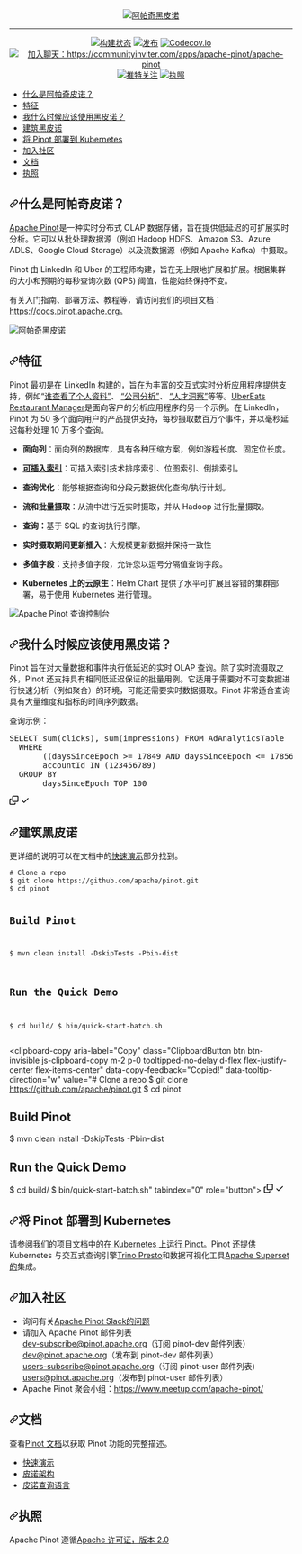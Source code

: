 <div class="Box-sc-g0xbh4-0 bJMeLZ js-snippet-clipboard-copy-unpositioned" data-hpc="true"><article class="markdown-body entry-content container-lg" itemprop="text">
<div align="center" dir="auto">
<a target="_blank" rel="noopener noreferrer nofollow" href="https://camo.githubusercontent.com/745f9277df8d52e5e73539d959e20cead824e75a1714de5c2bf756bfd71559a8/68747470733a2f2f696d6775722e636f6d2f474e6576445a302e706e67"><img src="https://camo.githubusercontent.com/745f9277df8d52e5e73539d959e20cead824e75a1714de5c2bf756bfd71559a8/68747470733a2f2f696d6775722e636f6d2f474e6576445a302e706e67" align="center" alt="阿帕奇黑皮诺" data-canonical-src="https://imgur.com/GNevDZ0.png" style="max-width: 100%;"></a>
<hr>
<p dir="auto"><a href="https://github.com/apache/pinot/actions/workflows/pinot_tests.yml"><img src="https://github.com/apache/pinot/actions/workflows/pinot_tests.yml/badge.svg?event=push" alt="构建状态" style="max-width: 100%;"></a>
<a href="https://pinot.apache.org/download/" rel="nofollow"><img src="https://camo.githubusercontent.com/6abaf2c70a28c45ccc1d91da7ce32d65277f4959a2daf3fa2d1beaa6aa0e35bc/68747470733a2f2f696d672e736869656c64732e696f2f6769746875622f72656c656173652f6170616368652f70696e6f742f616c6c2e737667" alt="发布" data-canonical-src="https://img.shields.io/github/release/apache/pinot/all.svg" style="max-width: 100%;"></a>
<a href="https://codecov.io/github/apache/pinot" rel="nofollow"><img src="https://camo.githubusercontent.com/73b241337495745fa52af10eacf3ecc5b9755d64eb8434a85790d928f07e8518/68747470733a2f2f636f6465636f762e696f2f6769746875622f6170616368652f70696e6f742f6272616e63682f6d61737465722f67726170682f62616467652e737667" alt="Codecov.io" data-canonical-src="https://codecov.io/github/apache/pinot/branch/master/graph/badge.svg" style="max-width: 100%;"></a>
<a href="https://communityinviter.com/apps/apache-pinot/apache-pinot" rel="nofollow"><img src="https://camo.githubusercontent.com/7fbb6d95a3062a56fce8096484eca9a58cac93d2112e3993f41558af6a9f7603/68747470733a2f2f696d672e736869656c64732e696f2f62616467652f736c61636b2d6170616368652d2d70696e6f742d627269676874677265656e3f6c6f676f3d736c61636b" alt="加入聊天：https://communityinviter.com/apps/apache-pinot/apache-pinot" data-canonical-src="https://img.shields.io/badge/slack-apache--pinot-brightgreen?logo=slack" style="max-width: 100%;"></a>
<a href="https://twitter.com/intent/follow?screen_name=apachepinot" rel="nofollow"><img src="https://camo.githubusercontent.com/7b1ee2ceb7d085103838c82571217e30891c8f7b3a414839452de6b417bc2275/68747470733a2f2f696d672e736869656c64732e696f2f747769747465722f666f6c6c6f772f61706163686570696e6f742e7376673f6c6162656c3d466f6c6c6f77267374796c653d736f6369616c" alt="推特关注" data-canonical-src="https://img.shields.io/twitter/follow/apachepinot.svg?label=Follow&amp;style=social" style="max-width: 100%;"></a>
<a href="/apache/pinot/blob/master/LICENSE"><img src="https://camo.githubusercontent.com/a95c58f0e66d903be630ac00ecd7486b1def722beede61ec65835f0e3c40132a/68747470733a2f2f696d672e736869656c64732e696f2f6769746875622f6c6963656e73652f6170616368652f70696e6f742e737667" alt="执照" data-canonical-src="https://img.shields.io/github/license/apache/pinot.svg" style="max-width: 100%;"></a></p>
</div>
<ul dir="auto">
<li><a href="#what-is-apache-pinot"><font style="vertical-align: inherit;"><font style="vertical-align: inherit;">什么是阿帕奇皮诺？</font></font></a></li>
<li><a href="#features"><font style="vertical-align: inherit;"><font style="vertical-align: inherit;">特征</font></font></a></li>
<li><a href="#when-should-i-use-pinot"><font style="vertical-align: inherit;"><font style="vertical-align: inherit;">我什么时候应该使用黑皮诺？</font></font></a></li>
<li><a href="#building-pinot"><font style="vertical-align: inherit;"><font style="vertical-align: inherit;">建筑黑皮诺</font></font></a></li>
<li><a href="#deploying-pinot-to-kubernetes"><font style="vertical-align: inherit;"><font style="vertical-align: inherit;">将 Pinot 部署到 Kubernetes</font></font></a></li>
<li><a href="#join-the-community"><font style="vertical-align: inherit;"><font style="vertical-align: inherit;">加入社区</font></font></a></li>
<li><a href="#documentation"><font style="vertical-align: inherit;"><font style="vertical-align: inherit;">文档</font></font></a></li>
<li><a href="#license"><font style="vertical-align: inherit;"><font style="vertical-align: inherit;">执照</font></font></a></li>
</ul>
<h1 tabindex="-1" dir="auto"><a id="user-content-what-is-apache-pinot" class="anchor" aria-hidden="true" tabindex="-1" href="#what-is-apache-pinot"><svg class="octicon octicon-link" viewBox="0 0 16 16" version="1.1" width="16" height="16" aria-hidden="true"><path d="m7.775 3.275 1.25-1.25a3.5 3.5 0 1 1 4.95 4.95l-2.5 2.5a3.5 3.5 0 0 1-4.95 0 .751.751 0 0 1 .018-1.042.751.751 0 0 1 1.042-.018 1.998 1.998 0 0 0 2.83 0l2.5-2.5a2.002 2.002 0 0 0-2.83-2.83l-1.25 1.25a.751.751 0 0 1-1.042-.018.751.751 0 0 1-.018-1.042Zm-4.69 9.64a1.998 1.998 0 0 0 2.83 0l1.25-1.25a.751.751 0 0 1 1.042.018.751.751 0 0 1 .018 1.042l-1.25 1.25a3.5 3.5 0 1 1-4.95-4.95l2.5-2.5a3.5 3.5 0 0 1 4.95 0 .751.751 0 0 1-.018 1.042.751.751 0 0 1-1.042.018 1.998 1.998 0 0 0-2.83 0l-2.5 2.5a1.998 1.998 0 0 0 0 2.83Z"></path></svg></a><font style="vertical-align: inherit;"><font style="vertical-align: inherit;">什么是阿帕奇皮诺？</font></font></h1>
<p dir="auto"><a href="https://pinot.apache.org" rel="nofollow"><font style="vertical-align: inherit;"><font style="vertical-align: inherit;">Apache Pinot</font></font></a><font style="vertical-align: inherit;"><font style="vertical-align: inherit;">是一种实时分布式 OLAP 数据存储，旨在提供低延迟的可扩展实时分析。</font><font style="vertical-align: inherit;">它可以从批处理数据源（例如 Hadoop HDFS、Amazon S3、Azure ADLS、Google Cloud Storage）以及流数据源（例如 Apache Kafka）中摄取。</font></font></p>
<p dir="auto"><font style="vertical-align: inherit;"><font style="vertical-align: inherit;">Pinot 由 LinkedIn 和 Uber 的工程师构建，旨在无上限地扩展和扩展。</font><font style="vertical-align: inherit;">根据集群的大小和预期的每秒查询次数 (QPS) 阈值，性能始终保持不变。</font></font></p>
<p dir="auto"><font style="vertical-align: inherit;"><font style="vertical-align: inherit;">有关入门指南、部署方法、教程等，请访问我们的项目文档：</font></font><a href="https://docs.pinot.apache.org" rel="nofollow"><font style="vertical-align: inherit;"><font style="vertical-align: inherit;">https://docs.pinot.apache.org</font></font></a><font style="vertical-align: inherit;"><font style="vertical-align: inherit;">。</font></font></p>
<p dir="auto"><a target="_blank" rel="noopener noreferrer nofollow" href="https://camo.githubusercontent.com/6d522e561389e5f5bdedc0d32a41b7d76b533f336e6f6292fa19d4e1718172a3/68747470733a2f2f67626c6f627363646e2e676974626f6f6b2e636f6d2f6173736574732532462d4c7448366e6c353844646e5a6e656c506454632532462d4d3639433438664b324268436f6f75315245722532462d4d363944624466634154635a4f41677958376b25324670696e6f742d6f766572766965772d677261706869632e706e673f616c743d6d6564696126746f6b656e3d33353532373232652d386431642d343339372d393732652d613831393137636564313832"><img src="https://camo.githubusercontent.com/6d522e561389e5f5bdedc0d32a41b7d76b533f336e6f6292fa19d4e1718172a3/68747470733a2f2f67626c6f627363646e2e676974626f6f6b2e636f6d2f6173736574732532462d4c7448366e6c353844646e5a6e656c506454632532462d4d3639433438664b324268436f6f75315245722532462d4d363944624466634154635a4f41677958376b25324670696e6f742d6f766572766965772d677261706869632e706e673f616c743d6d6564696126746f6b656e3d33353532373232652d386431642d343339372d393732652d613831393137636564313832" align="center" alt="阿帕奇黑皮诺" data-canonical-src="https://gblobscdn.gitbook.com/assets%2F-LtH6nl58DdnZnelPdTc%2F-M69C48fK2BhCoou1REr%2F-M69DbDfcATcZOAgyX7k%2Fpinot-overview-graphic.png?alt=media&amp;token=3552722e-8d1d-4397-972e-a81917ced182" style="max-width: 100%;"></a></p>
<h2 tabindex="-1" dir="auto"><a id="user-content-features" class="anchor" aria-hidden="true" tabindex="-1" href="#features"><svg class="octicon octicon-link" viewBox="0 0 16 16" version="1.1" width="16" height="16" aria-hidden="true"><path d="m7.775 3.275 1.25-1.25a3.5 3.5 0 1 1 4.95 4.95l-2.5 2.5a3.5 3.5 0 0 1-4.95 0 .751.751 0 0 1 .018-1.042.751.751 0 0 1 1.042-.018 1.998 1.998 0 0 0 2.83 0l2.5-2.5a2.002 2.002 0 0 0-2.83-2.83l-1.25 1.25a.751.751 0 0 1-1.042-.018.751.751 0 0 1-.018-1.042Zm-4.69 9.64a1.998 1.998 0 0 0 2.83 0l1.25-1.25a.751.751 0 0 1 1.042.018.751.751 0 0 1 .018 1.042l-1.25 1.25a3.5 3.5 0 1 1-4.95-4.95l2.5-2.5a3.5 3.5 0 0 1 4.95 0 .751.751 0 0 1-.018 1.042.751.751 0 0 1-1.042.018 1.998 1.998 0 0 0-2.83 0l-2.5 2.5a1.998 1.998 0 0 0 0 2.83Z"></path></svg></a><font style="vertical-align: inherit;"><font style="vertical-align: inherit;">特征</font></font></h2>
<p dir="auto"><font style="vertical-align: inherit;"><font style="vertical-align: inherit;">Pinot 最初是在 LinkedIn 构建的，旨在为丰富的交互式实时分析应用程序提供支持，例如“</font></font><a href="https://www.linkedin.com/me/profile-views/urn:li:wvmp:summary/" rel="nofollow"><font style="vertical-align: inherit;"><font style="vertical-align: inherit;">谁查看了个人资料”</font></font></a><font style="vertical-align: inherit;"><font style="vertical-align: inherit;">、   </font></font><a href="https://www.linkedin.com/company/linkedin/insights/" rel="nofollow"><font style="vertical-align: inherit;"><font style="vertical-align: inherit;">“公司分析”</font></font></a><font style="vertical-align: inherit;"><font style="vertical-align: inherit;">、   </font></font><a href="https://business.linkedin.com/talent-solutions/talent-insights" rel="nofollow"><font style="vertical-align: inherit;"><font style="vertical-align: inherit;">“人才洞察”</font></font></a><font style="vertical-align: inherit;"><font style="vertical-align: inherit;">等等。</font></font><a href="https://eng.uber.com/restaurant-manager/" rel="nofollow"><font style="vertical-align: inherit;"><font style="vertical-align: inherit;">UberEats Restaurant Manager</font></font></a><font style="vertical-align: inherit;"><font style="vertical-align: inherit;">是面向客户的分析应用程序的另一个示例。</font><font style="vertical-align: inherit;">在 LinkedIn，Pinot 为 50 多个面向用户的产品提供支持，每秒摄取数百万个事件，并以毫秒延迟每秒处理 10 万多个查询。</font></font></p>
<ul dir="auto">
<li>
<p dir="auto"><strong><font style="vertical-align: inherit;"><font style="vertical-align: inherit;">面向列</font></font></strong><font style="vertical-align: inherit;"><font style="vertical-align: inherit;">：面向列的数据库，具有各种压缩方案，例如游程长度、固定位长度。</font></font></p>
</li>
<li>
<p dir="auto"><a href="https://docs.pinot.apache.org/basics/indexing" rel="nofollow"><strong><font style="vertical-align: inherit;"><font style="vertical-align: inherit;">可插入索引</font></font></strong></a><font style="vertical-align: inherit;"><font style="vertical-align: inherit;">：可插入索引技术排序索引、位图索引、倒排索引。</font></font></p>
</li>
<li>
<p dir="auto"><strong><font style="vertical-align: inherit;"><font style="vertical-align: inherit;">查询优化</font></font></strong><font style="vertical-align: inherit;"><font style="vertical-align: inherit;">：能够根据查询和分段元数据优化查询/执行计划。</font></font></p>
</li>
<li>
<p dir="auto"><strong><font style="vertical-align: inherit;"><font style="vertical-align: inherit;">流和批量摄取</font></font></strong><font style="vertical-align: inherit;"><font style="vertical-align: inherit;">：从流中进行近实时摄取，并从 Hadoop 进行批量摄取。</font></font></p>
</li>
<li>
<p dir="auto"><strong><font style="vertical-align: inherit;"><font style="vertical-align: inherit;">查询：</font></font></strong><font style="vertical-align: inherit;"><font style="vertical-align: inherit;">基于 SQL 的查询执行引擎。</font></font></p>
</li>
<li>
<p dir="auto"><strong><font style="vertical-align: inherit;"><font style="vertical-align: inherit;">实时摄取期间更新插入</font></font></strong><font style="vertical-align: inherit;"><font style="vertical-align: inherit;">：大规模更新数据并保持一致性</font></font></p>
</li>
<li>
<p dir="auto"><strong><font style="vertical-align: inherit;"><font style="vertical-align: inherit;">多值字段：</font></font></strong><font style="vertical-align: inherit;"><font style="vertical-align: inherit;">支持多值字段，允许您以逗号分隔值查询字段。</font></font></p>
</li>
<li>
<p dir="auto"><strong><font style="vertical-align: inherit;"><font style="vertical-align: inherit;">Kubernetes 上的云原生</font></font></strong><font style="vertical-align: inherit;"><font style="vertical-align: inherit;">：Helm Chart 提供了水平可扩展且容错的集群部署，易于使用 Kubernetes 进行管理。</font></font></p>
</li>
</ul>
<p dir="auto"><animated-image data-catalyst=""><a href="https://docs.pinot.apache.org/basics/getting-started" rel="nofollow" data-target="animated-image.originalLink"><img src="https://camo.githubusercontent.com/f5430dc1cfec8129d345b95f97bfc29869b7fce338b24a9928b4db5914f241fe/68747470733a2f2f67626c6f627363646e2e676974626f6f6b2e636f6d2f6173736574732532462d4c7448366e6c353844646e5a6e656c506454632532462d4d4b61506632717665557435636730644d624d2532462d4d4b61506d5331667542733243486e78392d5a25324670696e6f742d75692d77696474682d313030302e6769663f616c743d6d6564696126746f6b656e3d35336534633561382d613963642d343631302d613333382d643534656130333663303930" align="center" alt="Apache Pinot 查询控制台" data-canonical-src="https://gblobscdn.gitbook.com/assets%2F-LtH6nl58DdnZnelPdTc%2F-MKaPf2qveUt5cg0dMbM%2F-MKaPmS1fuBs2CHnx9-Z%2Fpinot-ui-width-1000.gif?alt=media&amp;token=53e4c5a8-a9cd-4610-a338-d54ea036c090" style="max-width: 100%; display: inline-block;" data-target="animated-image.originalImage"></a>
      <span class="AnimatedImagePlayer" data-target="animated-image.player" hidden="">
        <a data-target="animated-image.replacedLink" class="AnimatedImagePlayer-images" href="https://docs.pinot.apache.org/basics/getting-started" target="_blank">
          
       
<h2 tabindex="-1" dir="auto"><a id="user-content-when-should-i-use-pinot" class="anchor" aria-hidden="true" tabindex="-1" href="#when-should-i-use-pinot"><svg class="octicon octicon-link" viewBox="0 0 16 16" version="1.1" width="16" height="16" aria-hidden="true"><path d="m7.775 3.275 1.25-1.25a3.5 3.5 0 1 1 4.95 4.95l-2.5 2.5a3.5 3.5 0 0 1-4.95 0 .751.751 0 0 1 .018-1.042.751.751 0 0 1 1.042-.018 1.998 1.998 0 0 0 2.83 0l2.5-2.5a2.002 2.002 0 0 0-2.83-2.83l-1.25 1.25a.751.751 0 0 1-1.042-.018.751.751 0 0 1-.018-1.042Zm-4.69 9.64a1.998 1.998 0 0 0 2.83 0l1.25-1.25a.751.751 0 0 1 1.042.018.751.751 0 0 1 .018 1.042l-1.25 1.25a3.5 3.5 0 1 1-4.95-4.95l2.5-2.5a3.5 3.5 0 0 1 4.95 0 .751.751 0 0 1-.018 1.042.751.751 0 0 1-1.042.018 1.998 1.998 0 0 0-2.83 0l-2.5 2.5a1.998 1.998 0 0 0 0 2.83Z"></path></svg></a><font style="vertical-align: inherit;"><font style="vertical-align: inherit;">我什么时候应该使用黑皮诺？</font></font></h2>
<p dir="auto"><font style="vertical-align: inherit;"><font style="vertical-align: inherit;">Pinot 旨在对大量数据和事件执行低延迟的实时 OLAP 查询。</font><font style="vertical-align: inherit;">除了实时流摄取之外，Pinot 还支持具有相同低延迟保证的批量用例。</font><font style="vertical-align: inherit;">它适用于需要对不可变数据进行快速分析（例如聚合）的环境，可能还需要实时数据摄取。</font><font style="vertical-align: inherit;">Pinot 非常适合查询具有大量维度和指标的时间序列数据。</font></font></p>
<p dir="auto"><font style="vertical-align: inherit;"><font style="vertical-align: inherit;">查询示例：</font></font></p>
<div class="highlight highlight-source-sql notranslate position-relative overflow-auto" dir="auto"><pre><span class="pl-k">SELECT</span> <span class="pl-c1">sum</span>(clicks), <span class="pl-c1">sum</span>(impressions) <span class="pl-k">FROM</span> AdAnalyticsTable
  <span class="pl-k">WHERE</span>
       ((daysSinceEpoch <span class="pl-k">&gt;=</span> <span class="pl-c1">17849</span> <span class="pl-k">AND</span> daysSinceEpoch <span class="pl-k">&lt;=</span> <span class="pl-c1">17856</span>)) <span class="pl-k">AND</span>
       accountId <span class="pl-k">IN</span> (<span class="pl-c1">123456789</span>)
  <span class="pl-k">GROUP BY</span>
       daysSinceEpoch TOP <span class="pl-c1">100</span></pre><div class="zeroclipboard-container">
    <clipboard-copy aria-label="Copy" class="ClipboardButton btn btn-invisible js-clipboard-copy m-2 p-0 tooltipped-no-delay d-flex flex-justify-center flex-items-center" data-copy-feedback="Copied!" data-tooltip-direction="w" value="SELECT sum(clicks), sum(impressions) FROM AdAnalyticsTable
  WHERE
       ((daysSinceEpoch >= 17849 AND daysSinceEpoch <= 17856)) AND
       accountId IN (123456789)
  GROUP BY
       daysSinceEpoch TOP 100" tabindex="0" role="button">
      <svg aria-hidden="true" height="16" viewBox="0 0 16 16" version="1.1" width="16" data-view-component="true" class="octicon octicon-copy js-clipboard-copy-icon">
    <path d="M0 6.75C0 5.784.784 5 1.75 5h1.5a.75.75 0 0 1 0 1.5h-1.5a.25.25 0 0 0-.25.25v7.5c0 .138.112.25.25.25h7.5a.25.25 0 0 0 .25-.25v-1.5a.75.75 0 0 1 1.5 0v1.5A1.75 1.75 0 0 1 9.25 16h-7.5A1.75 1.75 0 0 1 0 14.25Z"></path><path d="M5 1.75C5 .784 5.784 0 6.75 0h7.5C15.216 0 16 .784 16 1.75v7.5A1.75 1.75 0 0 1 14.25 11h-7.5A1.75 1.75 0 0 1 5 9.25Zm1.75-.25a.25.25 0 0 0-.25.25v7.5c0 .138.112.25.25.25h7.5a.25.25 0 0 0 .25-.25v-7.5a.25.25 0 0 0-.25-.25Z"></path>
</svg>
      <svg aria-hidden="true" height="16" viewBox="0 0 16 16" version="1.1" width="16" data-view-component="true" class="octicon octicon-check js-clipboard-check-icon color-fg-success d-none">
    <path d="M13.78 4.22a.75.75 0 0 1 0 1.06l-7.25 7.25a.75.75 0 0 1-1.06 0L2.22 9.28a.751.751 0 0 1 .018-1.042.751.751 0 0 1 1.042-.018L6 10.94l6.72-6.72a.75.75 0 0 1 1.06 0Z"></path>
</svg>
    </clipboard-copy>
  </div></div>
<h2 tabindex="-1" dir="auto"><a id="user-content-building-pinot" class="anchor" aria-hidden="true" tabindex="-1" href="#building-pinot"><svg class="octicon octicon-link" viewBox="0 0 16 16" version="1.1" width="16" height="16" aria-hidden="true"><path d="m7.775 3.275 1.25-1.25a3.5 3.5 0 1 1 4.95 4.95l-2.5 2.5a3.5 3.5 0 0 1-4.95 0 .751.751 0 0 1 .018-1.042.751.751 0 0 1 1.042-.018 1.998 1.998 0 0 0 2.83 0l2.5-2.5a2.002 2.002 0 0 0-2.83-2.83l-1.25 1.25a.751.751 0 0 1-1.042-.018.751.751 0 0 1-.018-1.042Zm-4.69 9.64a1.998 1.998 0 0 0 2.83 0l1.25-1.25a.751.751 0 0 1 1.042.018.751.751 0 0 1 .018 1.042l-1.25 1.25a3.5 3.5 0 1 1-4.95-4.95l2.5-2.5a3.5 3.5 0 0 1 4.95 0 .751.751 0 0 1-.018 1.042.751.751 0 0 1-1.042.018 1.998 1.998 0 0 0-2.83 0l-2.5 2.5a1.998 1.998 0 0 0 0 2.83Z"></path></svg></a><font style="vertical-align: inherit;"><font style="vertical-align: inherit;">建筑黑皮诺</font></font></h2>
<p dir="auto"><font style="vertical-align: inherit;"><font style="vertical-align: inherit;">更详细的说明可以在文档中的</font></font><a href="https://docs.pinot.apache.org/basics/getting-started/quick-start" rel="nofollow"><font style="vertical-align: inherit;"><font style="vertical-align: inherit;">快速演示</font></font></a><font style="vertical-align: inherit;"><font style="vertical-align: inherit;">部分找到。</font></font></p>
<div class="snippet-clipboard-content notranslate position-relative overflow-auto"><pre class="notranslate"><code># Clone a repo
$ git clone https://github.com/apache/pinot.git
$ cd pinot

# Build Pinot
$ mvn clean install -DskipTests -Pbin-dist

# Run the Quick Demo
$ cd build/
$ bin/quick-start-batch.sh
</code></pre><div class="zeroclipboard-container">
    <clipboard-copy aria-label="Copy" class="ClipboardButton btn btn-invisible js-clipboard-copy m-2 p-0 tooltipped-no-delay d-flex flex-justify-center flex-items-center" data-copy-feedback="Copied!" data-tooltip-direction="w" value="# Clone a repo
$ git clone https://github.com/apache/pinot.git
$ cd pinot

# Build Pinot
$ mvn clean install -DskipTests -Pbin-dist

# Run the Quick Demo
$ cd build/
$ bin/quick-start-batch.sh" tabindex="0" role="button">
      <svg aria-hidden="true" height="16" viewBox="0 0 16 16" version="1.1" width="16" data-view-component="true" class="octicon octicon-copy js-clipboard-copy-icon">
    <path d="M0 6.75C0 5.784.784 5 1.75 5h1.5a.75.75 0 0 1 0 1.5h-1.5a.25.25 0 0 0-.25.25v7.5c0 .138.112.25.25.25h7.5a.25.25 0 0 0 .25-.25v-1.5a.75.75 0 0 1 1.5 0v1.5A1.75 1.75 0 0 1 9.25 16h-7.5A1.75 1.75 0 0 1 0 14.25Z"></path><path d="M5 1.75C5 .784 5.784 0 6.75 0h7.5C15.216 0 16 .784 16 1.75v7.5A1.75 1.75 0 0 1 14.25 11h-7.5A1.75 1.75 0 0 1 5 9.25Zm1.75-.25a.25.25 0 0 0-.25.25v7.5c0 .138.112.25.25.25h7.5a.25.25 0 0 0 .25-.25v-7.5a.25.25 0 0 0-.25-.25Z"></path>
</svg>
      <svg aria-hidden="true" height="16" viewBox="0 0 16 16" version="1.1" width="16" data-view-component="true" class="octicon octicon-check js-clipboard-check-icon color-fg-success d-none">
    <path d="M13.78 4.22a.75.75 0 0 1 0 1.06l-7.25 7.25a.75.75 0 0 1-1.06 0L2.22 9.28a.751.751 0 0 1 .018-1.042.751.751 0 0 1 1.042-.018L6 10.94l6.72-6.72a.75.75 0 0 1 1.06 0Z"></path>
</svg>
    </clipboard-copy>
  </div></div>
<h2 tabindex="-1" dir="auto"><a id="user-content-deploying-pinot-to-kubernetes" class="anchor" aria-hidden="true" tabindex="-1" href="#deploying-pinot-to-kubernetes"><svg class="octicon octicon-link" viewBox="0 0 16 16" version="1.1" width="16" height="16" aria-hidden="true"><path d="m7.775 3.275 1.25-1.25a3.5 3.5 0 1 1 4.95 4.95l-2.5 2.5a3.5 3.5 0 0 1-4.95 0 .751.751 0 0 1 .018-1.042.751.751 0 0 1 1.042-.018 1.998 1.998 0 0 0 2.83 0l2.5-2.5a2.002 2.002 0 0 0-2.83-2.83l-1.25 1.25a.751.751 0 0 1-1.042-.018.751.751 0 0 1-.018-1.042Zm-4.69 9.64a1.998 1.998 0 0 0 2.83 0l1.25-1.25a.751.751 0 0 1 1.042.018.751.751 0 0 1 .018 1.042l-1.25 1.25a3.5 3.5 0 1 1-4.95-4.95l2.5-2.5a3.5 3.5 0 0 1 4.95 0 .751.751 0 0 1-.018 1.042.751.751 0 0 1-1.042.018 1.998 1.998 0 0 0-2.83 0l-2.5 2.5a1.998 1.998 0 0 0 0 2.83Z"></path></svg></a><font style="vertical-align: inherit;"><font style="vertical-align: inherit;">将 Pinot 部署到 Kubernetes</font></font></h2>
<p dir="auto"><font style="vertical-align: inherit;"><font style="vertical-align: inherit;">请参阅我们的项目文档中的</font></font><a href="https://docs.pinot.apache.org/basics/getting-started/kubernetes-quickstart" rel="nofollow"><font style="vertical-align: inherit;"><font style="vertical-align: inherit;">在 Kubernetes 上运行 Pinot</font></font></a><font style="vertical-align: inherit;"><font style="vertical-align: inherit;">。</font><font style="vertical-align: inherit;">Pinot 还提供 Kubernetes 与交互式查询引擎</font></font><a href="https://docs.pinot.apache.org/integrations/trino" rel="nofollow"><font style="vertical-align: inherit;"><font style="vertical-align: inherit;">Trino </font></font></a> <a href="https://docs.pinot.apache.org/integrations/presto" rel="nofollow"><font style="vertical-align: inherit;"><font style="vertical-align: inherit;">Presto</font></font></a><font style="vertical-align: inherit;"><font style="vertical-align: inherit;">和数据可视化工具</font></font><a href="/apache/pinot/blob/master/kubernetes/helm/superset.yaml"><font style="vertical-align: inherit;"><font style="vertical-align: inherit;">Apache Superset 的</font></font></a><font style="vertical-align: inherit;"><font style="vertical-align: inherit;">集成。</font></font></p>
<h2 tabindex="-1" dir="auto"><a id="user-content-join-the-community" class="anchor" aria-hidden="true" tabindex="-1" href="#join-the-community"><svg class="octicon octicon-link" viewBox="0 0 16 16" version="1.1" width="16" height="16" aria-hidden="true"><path d="m7.775 3.275 1.25-1.25a3.5 3.5 0 1 1 4.95 4.95l-2.5 2.5a3.5 3.5 0 0 1-4.95 0 .751.751 0 0 1 .018-1.042.751.751 0 0 1 1.042-.018 1.998 1.998 0 0 0 2.83 0l2.5-2.5a2.002 2.002 0 0 0-2.83-2.83l-1.25 1.25a.751.751 0 0 1-1.042-.018.751.751 0 0 1-.018-1.042Zm-4.69 9.64a1.998 1.998 0 0 0 2.83 0l1.25-1.25a.751.751 0 0 1 1.042.018.751.751 0 0 1 .018 1.042l-1.25 1.25a3.5 3.5 0 1 1-4.95-4.95l2.5-2.5a3.5 3.5 0 0 1 4.95 0 .751.751 0 0 1-.018 1.042.751.751 0 0 1-1.042.018 1.998 1.998 0 0 0-2.83 0l-2.5 2.5a1.998 1.998 0 0 0 0 2.83Z"></path></svg></a><font style="vertical-align: inherit;"><font style="vertical-align: inherit;">加入社区</font></font></h2>
<ul dir="auto">
<li><font style="vertical-align: inherit;"><font style="vertical-align: inherit;">询问有关</font></font><a href="https://join.slack.com/t/apache-pinot/shared_invite/zt-5z7pav2f-yYtjZdVA~EDmrGkho87Vzw" rel="nofollow"><font style="vertical-align: inherit;"><font style="vertical-align: inherit;">Apache Pinot Slack的问题</font></font></a></li>
<li><font style="vertical-align: inherit;"><font style="vertical-align: inherit;">请加入 Apache Pinot 邮件列表</font></font><br>
<a href="mailto:dev-subscribe@pinot.apache.org"><font style="vertical-align: inherit;"><font style="vertical-align: inherit;">dev-subscribe@pinot.apache.org</font></font></a><font style="vertical-align: inherit;"><font style="vertical-align: inherit;">（订阅 pinot-dev 邮件列表）</font></font><br>
<a href="mailto:dev@pinot.apache.org"><font style="vertical-align: inherit;"><font style="vertical-align: inherit;">dev@pinot.apache.org</font></font></a><font style="vertical-align: inherit;"><font style="vertical-align: inherit;">（发布到 pinot-dev 邮件列表）</font></font><br>
<a href="mailto:users-subscribe@pinot.apache.org"><font style="vertical-align: inherit;"><font style="vertical-align: inherit;">users-subscribe@pinot.apache.org</font></font></a><font style="vertical-align: inherit;"><font style="vertical-align: inherit;">（订阅 pinot-user 邮件列表) </font></font><br>
<a href="mailto:users@pinot.apache.org"><font style="vertical-align: inherit;"><font style="vertical-align: inherit;">users@pinot.apache.org</font></font></a><font style="vertical-align: inherit;"><font style="vertical-align: inherit;">（发布到 pinot-user 邮件列表）</font></font></li>
<li><font style="vertical-align: inherit;"><font style="vertical-align: inherit;">Apache Pinot 聚会小组：</font></font><a href="https://www.meetup.com/apache-pinot/" rel="nofollow"><font style="vertical-align: inherit;"><font style="vertical-align: inherit;">https://www.meetup.com/apache-pinot/</font></font></a></li>
</ul>
<h2 tabindex="-1" dir="auto"><a id="user-content-documentation" class="anchor" aria-hidden="true" tabindex="-1" href="#documentation"><svg class="octicon octicon-link" viewBox="0 0 16 16" version="1.1" width="16" height="16" aria-hidden="true"><path d="m7.775 3.275 1.25-1.25a3.5 3.5 0 1 1 4.95 4.95l-2.5 2.5a3.5 3.5 0 0 1-4.95 0 .751.751 0 0 1 .018-1.042.751.751 0 0 1 1.042-.018 1.998 1.998 0 0 0 2.83 0l2.5-2.5a2.002 2.002 0 0 0-2.83-2.83l-1.25 1.25a.751.751 0 0 1-1.042-.018.751.751 0 0 1-.018-1.042Zm-4.69 9.64a1.998 1.998 0 0 0 2.83 0l1.25-1.25a.751.751 0 0 1 1.042.018.751.751 0 0 1 .018 1.042l-1.25 1.25a3.5 3.5 0 1 1-4.95-4.95l2.5-2.5a3.5 3.5 0 0 1 4.95 0 .751.751 0 0 1-.018 1.042.751.751 0 0 1-1.042.018 1.998 1.998 0 0 0-2.83 0l-2.5 2.5a1.998 1.998 0 0 0 0 2.83Z"></path></svg></a><font style="vertical-align: inherit;"><font style="vertical-align: inherit;">文档</font></font></h2>
<p dir="auto"><font style="vertical-align: inherit;"><font style="vertical-align: inherit;">查看</font></font><a href="https://docs.pinot.apache.org/" rel="nofollow"><font style="vertical-align: inherit;"><font style="vertical-align: inherit;">Pinot 文档</font></font></a><font style="vertical-align: inherit;"><font style="vertical-align: inherit;">以获取 Pinot 功能的完整描述。</font></font></p>
<ul dir="auto">
<li><a href="https://docs.pinot.apache.org/getting-started/running-pinot-locally" rel="nofollow"><font style="vertical-align: inherit;"><font style="vertical-align: inherit;">快速演示</font></font></a></li>
<li><a href="https://docs.pinot.apache.org/basics/architecture" rel="nofollow"><font style="vertical-align: inherit;"><font style="vertical-align: inherit;">皮诺架构</font></font></a></li>
<li><a href="https://docs.pinot.apache.org/users/user-guide-query/pinot-query-language" rel="nofollow"><font style="vertical-align: inherit;"><font style="vertical-align: inherit;">皮诺查询语言</font></font></a></li>
</ul>
<h2 tabindex="-1" dir="auto"><a id="user-content-license" class="anchor" aria-hidden="true" tabindex="-1" href="#license"><svg class="octicon octicon-link" viewBox="0 0 16 16" version="1.1" width="16" height="16" aria-hidden="true"><path d="m7.775 3.275 1.25-1.25a3.5 3.5 0 1 1 4.95 4.95l-2.5 2.5a3.5 3.5 0 0 1-4.95 0 .751.751 0 0 1 .018-1.042.751.751 0 0 1 1.042-.018 1.998 1.998 0 0 0 2.83 0l2.5-2.5a2.002 2.002 0 0 0-2.83-2.83l-1.25 1.25a.751.751 0 0 1-1.042-.018.751.751 0 0 1-.018-1.042Zm-4.69 9.64a1.998 1.998 0 0 0 2.83 0l1.25-1.25a.751.751 0 0 1 1.042.018.751.751 0 0 1 .018 1.042l-1.25 1.25a3.5 3.5 0 1 1-4.95-4.95l2.5-2.5a3.5 3.5 0 0 1 4.95 0 .751.751 0 0 1-.018 1.042.751.751 0 0 1-1.042.018 1.998 1.998 0 0 0-2.83 0l-2.5 2.5a1.998 1.998 0 0 0 0 2.83Z"></path></svg></a><font style="vertical-align: inherit;"><font style="vertical-align: inherit;">执照</font></font></h2>
<p dir="auto"><font style="vertical-align: inherit;"><font style="vertical-align: inherit;">Apache Pinot 遵循</font></font><a href="http://www.apache.org/licenses/LICENSE-2.0" rel="nofollow"><font style="vertical-align: inherit;"><font style="vertical-align: inherit;">Apache 许可证，版本 2.0</font></font></a></p>
</article></div>
